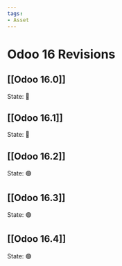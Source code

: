 ```yaml
---
tags:
- Asset
---
```

# Odoo 16 Revisions

## [[Odoo 16.0]]

State: 🔴

## [[Odoo 16.1]]

State: 🔴

## [[Odoo 16.2]]

State: 🟢

## [[Odoo 16.3]]

State: 🟢

## [[Odoo 16.4]]

State: 🟢


